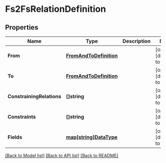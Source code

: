 # Fs2FsRelationDefinition

## Properties
Name | Type | Description | Notes
------------ | ------------- | ------------- | -------------
**From** | [**FromAndToDefinition**](FromAndToDefinition.md) |  | [optional] [default to null]
**To** | [**FromAndToDefinition**](FromAndToDefinition.md) |  | [optional] [default to null]
**ConstrainingRelations** | **[]string** |  | [optional] [default to null]
**Constraints** | **[]string** |  | [optional] [default to null]
**Fields** | [**map[string]DataType**](DataType.md) |  | [optional] [default to null]

[[Back to Model list]](../README.md#documentation-for-models) [[Back to API list]](../README.md#documentation-for-api-endpoints) [[Back to README]](../README.md)


